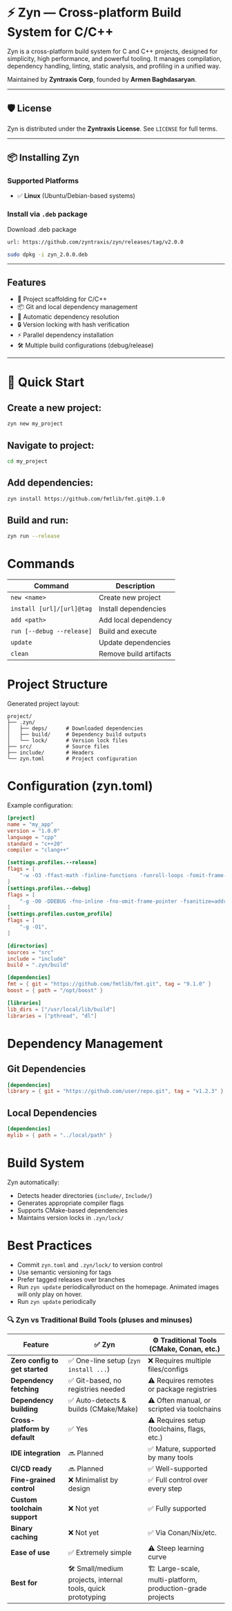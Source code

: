 # ⚡ Zyn — Cross-platform Build System for C/C++

Zyn is a cross-platform build system for C and C++ projects, designed for simplicity, high performance, and powerful tooling. It manages compilation, dependency handling, linting, static analysis, and profiling in a unified way.

Maintained by **Zyntraxis Corp**, founded by **Armen Baghdasaryan**.

---

## 🛡 License

Zyn is distributed under the **Zyntraxis License**. See `LICENSE` for full terms.

---

## 📦 Installing Zyn

### Supported Platforms
- ✅ **Linux** (Ubuntu/Debian-based systems)

### Install via `.deb` package

Download .deb package
```bash
url: https://github.com/zyntraxis/zyn/releases/tag/v2.0.0

sudo dpkg -i zyn_2.0.0.deb
```

---

## Features

- 🚀 Project scaffolding for C/C++
- 📦 Git and local dependency management
- 🔄 Automatic dependency resolution
- 🔒 Version locking with hash verification
- ⚡ Parallel dependency installation
- 🛠️ Multiple build configurations (debug/release)

---

# 🚀 Quick Start

## Create a new project:
```bash
zyn new my_project
```

## Navigate to project:
```bash
cd my_project
```

## Add dependencies:
```bash
zyn install https://github.com/fmtlib/fmt.git@9.1.0
```

## Build and run:
```bash
zyn run --release
```

# Commands

| Command                   | Description            |
| ------------------------- | ---------------------- |
| `new <name>`              | Create new project     |
| `install [url]/[url]@tag`           | Install dependencies   |
| `add <path>`              | Add local dependency   |
| `run [--debug --release]` | Build and execute      |
| `update`                  | Update dependencies    |
| `clean`                   | Remove build artifacts |

# Project Structure

Generated project layout:
```
project/
├── .zyn/
│   ├── deps/      # Downloaded dependencies
│   ├── build/     # Dependency build outputs
│   └── lock/      # Version lock files
├── src/           # Source files
├── include/       # Headers
└── zyn.toml       # Project configuration
```

# Configuration (zyn.toml)

Example configuration:
```toml
[project]
name = "my_app"
version = "1.0.0"
language = "cpp"
standard = "c++20"
compiler = "clang++"

[settings.profiles.--release]
flags = [
    "-w -O3 -ffast-math -finline-functions -funroll-loops -fomit-frame-pointer -march=native -flto -DNDEBUG -fstrict-aliasing -fmerge-all-constants",
]
[settings.profiles.--debug]
flags = [
    "-g -O0 -DDEBUG -fno-inline -fno-omit-frame-pointer -fsanitize=address -fsanitize=undefined",
]
[settings.profiles.custom_profile]
flags = [
    "-g -O1",
]

[directories]
sources = "src"
include = "include"
build = ".zyn/build"

[dependencies]
fmt = { git = "https://github.com/fmtlib/fmt.git", tag = "9.1.0" }
boost = { path = "/opt/boost" }

[libraries]
lib_dirs = ["/usr/local/lib/build"]
libraries = ["pthread", "dl"]
```

# Dependency Management

## Git Dependencies
```toml
[dependencies]
library = { git = "https://github.com/user/repo.git", tag = "v1.2.3" }
```

## Local Dependencies
```toml
[dependencies]
mylib = { path = "../local/path" }
```

# Build System

Zyn automatically:

- Detects header directories (`include/`, `Include/`)
- Generates appropriate compiler flags
- Supports CMake-based dependencies
- Maintains version locks in `.zyn/lock/`

# Best Practices

- Commit `zyn.toml` and `.zyn/lock/` to version control
- Use semantic versioning for tags
- Prefer tagged releases over branches
- Run `zyn update` periodicallyroduct on the homepage. Animated images will only play on hover.
- Run `zyn update` periodically

### 🔍 Zyn vs Traditional Build Tools (pluses and minuses)

| Feature                        | ✅ Zyn                                                      | ⚙️ Traditional Tools (CMake, Conan, etc.)                 |
| ------------------------------ | ---------------------------------------------------------- | -------------------------------------------------------- |
| **Zero config to get started** | ✅ One-line setup (`zyn install ...`)                       | ❌ Requires multiple files/configs                        |
| **Dependency fetching**        | ✅ Git-based, no registries needed                          | ⚠️ Requires remotes or package registries                 |
| **Dependency building**        | ✅ Auto-detects & builds (CMake/Make)                       | ⚠️ Often manual, or scripted via toolchains               |
| **Cross-platform by default**  | ✅ Yes                                                      | ⚠️ Requires setup (toolchains, flags, etc.)               |
| **IDE integration**            | 🔜 Planned                                                  | ✅ Mature, supported by many tools                        |
| **CI/CD ready**                | 🔜 Planned                                                  | ✅ Well-supported                                         |
| **Fine-grained control**       | ❌ Minimalist by design                                     | ✅ Full control over every step                           |
| **Custom toolchain support**   | ❌ Not yet                                                  | ✅ Fully supported                                        |
| **Binary caching**             | ❌ Not yet                                                  | ✅ Via Conan/Nix/etc.                                     |
| **Ease of use**                | ✅ Extremely simple                                         | ⚠️ Steep learning curve                                   |
| **Best for**                   | 🛠️ Small/medium projects, internal tools, quick prototyping | 🏗️ Large-scale, multi-platform, production-grade projects |
